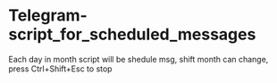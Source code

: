 # Telegram-script_for_scheduled_messages
Each day in month script will be shedule msg, shift month can change, press Ctrl+Shift+Esc to stop
